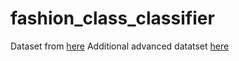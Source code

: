 # fashion_class_classifier

Dataset from [here](https://www.kaggle.com/zalando-research/fashionmnist/data)
Additional advanced datatset [here](http://mmlab.ie.cuhk.edu.hk/projects/DeepFashion.html)
